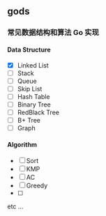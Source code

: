 ## gods

### 常见数据结构和算法 Go 实现

#### Data Structure

- [x] Linked List
- [ ] Stack
- [ ] Queue
- [ ] Skip List
- [ ] Hash Table
- [ ] Binary Tree
- [ ] RedBlack Tree
- [ ] B+ Tree  
- [ ] Graph

#### Algorithm
- [ ] Sort
- [ ] KMP
- [ ] AC
- [ ] Greedy
- [ ]

etc ...